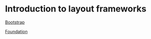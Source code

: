 # Introduction to layout frameworks

[Bootstrap](http://getbootstrap.com)

[Foundation](http://foundation.zurb.com)
